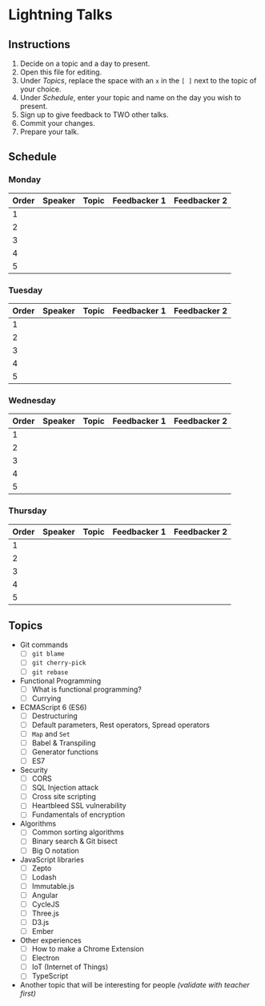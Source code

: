# Lightning Talks

## Instructions

1. Decide on a topic and a day to present.
1. Open this file for editing.
1. Under _Topics_, replace the space with an `x` in the `[ ]` next to the topic of your choice.
1. Under _Schedule_, enter your topic and name on the day you wish to present.
1. Sign up to give feedback to TWO other talks.
1. Commit your changes.
1. Prepare your talk.


## Schedule

### Monday

| Order | Speaker        | Topic                                       | Feedbacker 1   | Feedbacker 2   |
| ----- | -------------- | ------------------------------------------- | -------------- | -------------- |
|   1   |                |                                             |                |                |
|   2   |                |                                             |                |                |
|   3   |                |                                             |                |                |
|   4   |                |                                             |                |                |
|   5   |                |                                             |                |                |

### Tuesday

| Order | Speaker        | Topic                                       | Feedbacker 1   | Feedbacker 2   |
| ----- | -------------- | ------------------------------------------- | -------------- | -------------- |
|   1   |                |                                             |                |                |
|   2   |                |                                             |                |                |
|   3   |                |                                             |                |                |
|   4   |                |                                             |                |                |
|   5   |                |                                             |                |                |

### Wednesday

| Order | Speaker        | Topic                                       | Feedbacker 1   | Feedbacker 2   |
| ----- | -------------- | ------------------------------------------- | -------------- | -------------- |
|   1   |                |                                             |                |                |
|   2   |                |                                             |                |                |
|   3   |                |                                             |                |                |
|   4   |                |                                             |                |                |
|   5   |                |                                             |                |                |

### Thursday

| Order | Speaker        | Topic                                       | Feedbacker 1   | Feedbacker 2   |
| ----- | -------------- | ------------------------------------------- | -------------- | -------------- |
|   1   |                |                                             |                |                |
|   2   |                |                                             |                |                |
|   3   |                |                                             |                |                |
|   4   |                |                                             |                |                |
|   5   |                |                                             |                |                |


## Topics

* Git commands
  - [ ] `git blame`
  - [ ] `git cherry-pick`
  - [ ] `git rebase`

* Functional Programming
  - [ ] What is functional programming?
  - [ ] Currying

* ECMAScript 6 (ES6)
  - [ ] Destructuring
  - [ ] Default parameters, Rest operators, Spread operators
  - [ ] `Map` and `Set`
  - [ ] Babel & Transpiling
  - [ ] Generator functions
  - [ ] ES7

* Security
  - [ ] CORS
  - [ ] SQL Injection attack
  - [ ] Cross site scripting
  - [ ] Heartbleed SSL vulnerability
  - [ ] Fundamentals of encryption

* Algorithms
  - [ ] Common sorting algorithms
  - [ ] Binary search & Git bisect
  - [ ] Big O notation

* JavaScript libraries
  - [ ] Zepto
  - [ ] Lodash
  - [ ] Immutable.js
  - [ ] Angular
  - [ ] CycleJS
  - [ ] Three.js
  - [ ] D3.js
  - [ ] Ember

* Other experiences
  - [ ] How to make a Chrome Extension
  - [ ] Electron
  - [ ] IoT (Internet of Things)
  - [ ] TypeScript

* Another topic that will be interesting for people _(validate with teacher first)_
